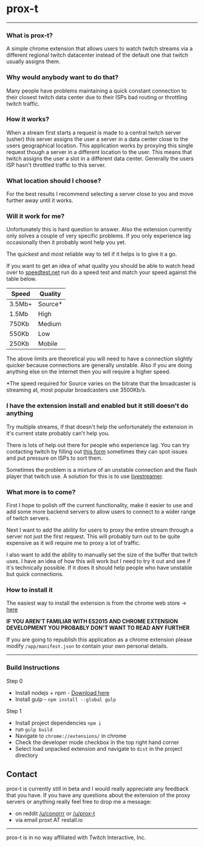 # prox-t
---

### What is prox-t?

A simple chrome extension that allows users to watch twitch streams via a different regional twitch datacenter instead of the default one that twitch usually assigns them.

### Why would anybody want to do that?
Many people have problems maintaining a quick constant connection to their closest twitch data center due to their ISPs bad routing or throttling twitch traffic.

### How it works?
When a stream first starts a request is made to a central twitch server (usher) this server assigns the user a server in a data center close to the users geographical location.  This application works by proxying this single request though a server in a different location to the user. This means that twitch assigns the user a slot in a different data center. Generally the users ISP hasn't throttled traffic to this server.

### What location should I choose?
For the best results I recommend selecting a server close to you and move further away until it works.

### Will it work for me?
Unfortunately this is hard question to answer. Also the extension currently only solves a couple of very specific problems. If you only experience lag occasionally then it probably wont help you yet.

The quickest and most reliable way to tell if it helps is to give it a go.

If you want to get an idea of what quality you should be able to watch head over to [speedtest.net](http://speedtest.net) run do a speed test and match your speed against the table below.

Speed  | Quality
-------|--------
3.5Mb+ | Source*
1.5Mb  | High
750Kb  | Medium
550Kb  | Low
250Kb  | Mobile

The above limits are theoretical you will need to have a connection slightly quicker because connections are generally unstable. Also if you are doing anything else on the internet then you will require a higher speed. 

*The speed required for Source varies on the bitrate that the broadcaster is streaming at, most popular broadcasters use 3500Kb/s.

### I have the extension install and enabled but it still doesn't do anything
Try multiple streams, if that doesn't help the unfortunately the extension in it's current state probably can't help you.

There is lots of help out there for people who experience lag. You can try contacting twitch by filling out [this form](https://docs.google.com/forms/d/1Y9ATuT6eCafDWPz5PtJkIImv1TE9q4l6oz-DzRBFQSA/viewform?c=0&w=1) sometimes they can spot issues and put pressure on ISPs to sort them.

Sometimes the problem is a mixture of an unstable connection and the flash player that twitch use. A solution for this is to use [livestreamer](http://docs.livestreamer.io/#).

### What more is to come?
First I hope to polish off the current functionality, make it easier to use and add some more backend servers to allow users to connect to a wider range of twitch servers.

Next I want to add the ability for users to proxy the entire stream through a server not just the first request. This will probably turn out to be quite expensive as it will require me to proxy a lot of traffic.

I also want to add the ability to manually set the size of the buffer that twitch uses. I have an idea of how this will work but I need to try it out and see if it's technically possible. If it does it should help people who have unstable but quick connections.

### How to install it
The easiest way to install the extension is from the chrome web store -> [here](https://chrome.google.com/webstore/detail/prox-t-beta/jhdgklojhkoemojopiklbdlcdajcnadk)

**IF YOU AREN'T FAMILIAR WITH ES2015 AND CHROME EXTENSION DEVELOPMENT YOU PROBABLY DON'T WANT TO READ ANY FURTHER**

If you are going to republish this application as a chrome extension please modify `/app/manifest.json` to contain your own personal details.

---

### Build Instructions

Step 0
* Install nodejs + npm - [Download here](https://nodejs.org/en/download/)
* Install gulp - `npm install --global gulp`

Step 1
* Install project dependencies `npm i`
* run `gulp build`
* Navigate to `chrome://extensions/` in chrome
* Check the developer mode checkbox in the top right hand corner
* Select load unpacked extension and navigate to `dist` in the project directory

Contact
-------
prox-t is currently still in beta and I would really appreciate any feedback that you have. If you have any questions about the extension of the proxy servers or anything really feel free to drop me a message:
* on reddit [/u/conorrr](https://www.reddit.com/message/compose/?to=conorrr) or [/u/prox-t](https://www.reddit.com/message/compose/?to=prox-t)
* via email proxt AT restall.io

---

prox-t is in no way affiliated with Twitch Interactive, Inc.
